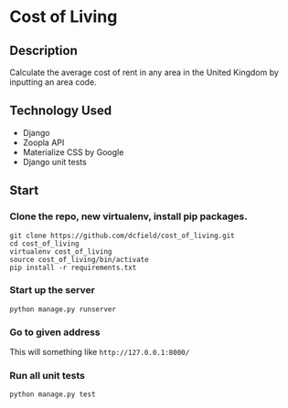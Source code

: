 # Cost of Living

## Description
Calculate the average cost of rent in any area in the United Kingdom by inputting an area code.

## Technology Used
- Django
- Zoopla API
- Materialize CSS by Google
- Django unit tests


## Start
### Clone the repo, new virtualenv, install pip packages.
```
git clone https://github.com/dcfield/cost_of_living.git
cd cost_of_living
virtualenv cost_of_living
source cost_of_living/bin/activate
pip install -r requirements.txt

```

### Start up the server
```
python manage.py runserver
```

### Go to given address
This will something like `http://127.0.0.1:8000/`

### Run all unit tests

```
python manage.py test
```

